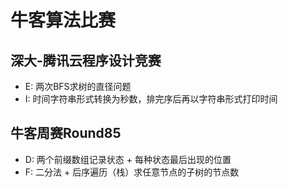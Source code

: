 # 牛客算法比赛

## 深大-腾讯云程序设计竞赛
- E: 两次BFS求树的直径问题
- I: 时间字符串形式转换为秒数，排完序后再以字符串形式打印时间


## 牛客周赛Round85
- D: 两个前缀数组记录状态 + 每种状态最后出现的位置
- F: 二分法 + 后序遍历（栈）求任意节点的子树的节点数

